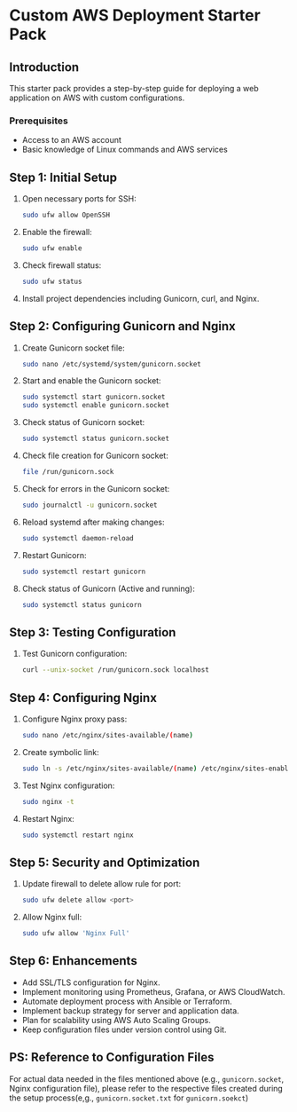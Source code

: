 # Custom AWS Deployment Starter Pack

## Introduction
This starter pack provides a step-by-step guide for deploying a web application on AWS with custom configurations.

### Prerequisites
- Access to an AWS account
- Basic knowledge of Linux commands and AWS services

## Step 1: Initial Setup
1. Open necessary ports for SSH:
    ```bash
    sudo ufw allow OpenSSH
    ```

2. Enable the firewall:
    ```bash
    sudo ufw enable
    ```

3. Check firewall status:
    ```bash
    sudo ufw status
    ```

4. Install project dependencies including Gunicorn, curl, and Nginx.

## Step 2: Configuring Gunicorn and Nginx
1. Create Gunicorn socket file:
    ```bash
    sudo nano /etc/systemd/system/gunicorn.socket
    ```

2. Start and enable the Gunicorn socket:
    ```bash
    sudo systemctl start gunicorn.socket
    sudo systemctl enable gunicorn.socket
    ```

3. Check status of Gunicorn socket:
    ```bash
    sudo systemctl status gunicorn.socket
    ```

4. Check file creation for Gunicorn socket:
    ```bash
    file /run/gunicorn.sock
    ```

5. Check for errors in the Gunicorn socket:
    ```bash
    sudo journalctl -u gunicorn.socket
    ```

6. Reload systemd after making changes:
    ```bash
    sudo systemctl daemon-reload
    ```

7. Restart Gunicorn:
    ```bash
    sudo systemctl restart gunicorn
    ```

8. Check status of Gunicorn (Active and running):
    ```bash
    sudo systemctl status gunicorn
    ```

## Step 3: Testing Configuration
1. Test Gunicorn configuration:
    ```bash
    curl --unix-socket /run/gunicorn.sock localhost
    ```

## Step 4: Configuring Nginx
1. Configure Nginx proxy pass:
    ```bash
    sudo nano /etc/nginx/sites-available/(name)
    ```

2. Create symbolic link:
    ```bash
    sudo ln -s /etc/nginx/sites-available/(name) /etc/nginx/sites-enabled
    ```

3. Test Nginx configuration:
    ```bash
    sudo nginx -t
    ```

4. Restart Nginx:
    ```bash
    sudo systemctl restart nginx
    ```

## Step 5: Security and Optimization
1. Update firewall to delete allow rule for port:
    ```bash
    sudo ufw delete allow <port>
    ```

2. Allow Nginx full:
    ```bash
    sudo ufw allow 'Nginx Full'
    ```

## Step 6: Enhancements
- Add SSL/TLS configuration for Nginx.
- Implement monitoring using Prometheus, Grafana, or AWS CloudWatch.
- Automate deployment process with Ansible or Terraform.
- Implement backup strategy for server and application data.
- Plan for scalability using AWS Auto Scaling Groups.
- Keep configuration files under version control using Git.

## PS: Reference to Configuration Files
For actual data needed in the files mentioned above (e.g., `gunicorn.socket`, Nginx configuration file), please refer to the respective files created during the setup process(e,g., `gunicorn.socket.txt` for `gunicorn.soekct`)
